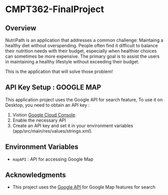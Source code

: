 # CMPT362-FinalProject

## Overview
NutriPath is an application that addresses a common challenge: Maintaing a healthy diet
without overspending. People often find it difficult to balance their nutrition needs with
their budget, especially when healthier choices can sometimes be more expensive. The 
primary goal is to assist the users in maintaining a healthy lifestyle without exceeding 
their budget.

This is the application that will solve those problem!

## API Key Setup : GOOGLE MAP

This application project uses the Google API for search feature,
To use it on Desktop, you need to obtain an API key :

1. Vistion [Google Cloud Console](https://console.cloud.google.com/).
2. Enable the necessary API
3. Create an API key and set it in your environment variables (app/src/main/res/values/strings.xml).

## Environment Variables
- `mapAPI` : API for accessing Google Map

## Acknowledgments
- This project uses the [Google API](https://developers.google.com/) for Google Map features for search
